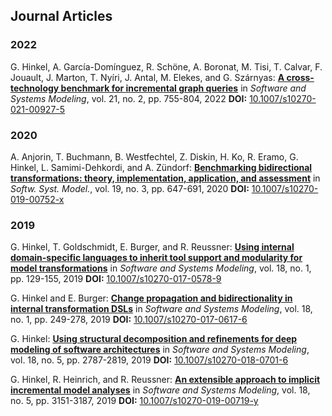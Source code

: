 Journal Articles
---

### 2022
G. Hinkel, A. García-Domínguez, R. Schöne, A. Boronat, M. Tisi, T. Calvar, F. Jouault, J. Marton, T. Nyíri, J. Antal, M. Elekes, and G. Szárnyas: **[A cross-technology benchmark for incremental graph queries](https://doi.org/10.1007/s10270-021-00927-5)** in _Software and Systems Modeling_, vol. 21, no. 2, pp. 755-804, 2022
**DOI:** [10.1007/s10270-021-00927-5](https://dx.doi.org/10.1007/s10270-021-00927-5)  



### 2020
A. Anjorin, T. Buchmann, B. Westfechtel, Z. Diskin, H. Ko, R. Eramo, G. Hinkel, L. Samimi-Dehkordi, and A. Zündorf: **[Benchmarking bidirectional transformations: theory, implementation,
application, and assessment](https://doi.org/10.1007/s10270-019-00752-x)** in _Softw. Syst. Model._, vol. 19, no. 3, pp. 647-691, 2020
**DOI:** [10.1007/s10270-019-00752-x](https://dx.doi.org/10.1007/s10270-019-00752-x)  



### 2019
G. Hinkel, T. Goldschmidt, E. Burger, and R. Reussner: **[Using internal domain-specific languages to inherit tool support and
modularity for model transformations](http://sdqweb.ipd.kit.edu/publications/pdfs/hinkel2017b.pdf)** in _Software and Systems Modeling_, vol. 18, no. 1, pp. 129-155, 2019
**DOI:** [10.1007/s10270-017-0578-9](https://dx.doi.org/10.1007/s10270-017-0578-9)  


G. Hinkel and E. Burger: **[Change propagation and bidirectionality in internal transformation
DSLs](http://sdqweb.ipd.kit.edu/publications/pdfs/hinkel2017c.pdf)** in _Software and Systems Modeling_, vol. 18, no. 1, pp. 249-278, 2019
**DOI:** [10.1007/s10270-017-0617-6](https://dx.doi.org/10.1007/s10270-017-0617-6)  


G. Hinkel: **[Using structural decomposition and refinements for deep modeling of
software architectures](https://doi.org/10.1007/s10270-018-0701-6)** in _Software and Systems Modeling_, vol. 18, no. 5, pp. 2787-2819, 2019
**DOI:** [10.1007/s10270-018-0701-6](https://dx.doi.org/10.1007/s10270-018-0701-6)  


G. Hinkel, R. Heinrich, and R. Reussner: **[An extensible approach to implicit incremental model analyses](https://doi.org/10.1007/s10270-019-00719-y)** in _Software and Systems Modeling_, vol. 18, no. 5, pp. 3151-3187, 2019
**DOI:** [10.1007/s10270-019-00719-y](https://dx.doi.org/10.1007/s10270-019-00719-y)  



